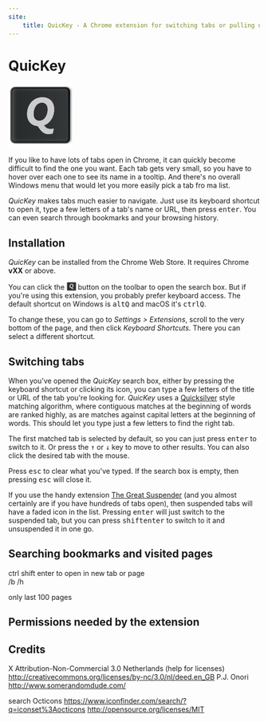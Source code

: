 ```yaml
---
site:
	title: QuicKey - A Chrome extension for switching tabs or pulling up bookmarks and history via a Quicksilver-style search.
---
```


# QuicKey

![QuicKey](img/icon-128.png)

If you like to have lots of tabs open in Chrome, it can quickly become difficult to find the one you want.  Each tab gets very small, so you have to hover over each one to see its name in a tooltip.  And there's no overall Windows menu that would let you more easily pick a tab fro ma list.  

*QuicKey* makes tabs much easier to navigate.  Just use its keyboard shortcut to open it, type a few letters of a tab's name or URL, then press <kbd>enter</kbd>.  You can even search through bookmarks and your browsing history.


## Installation

*QuicKey* can be installed from the Chrome Web Store.  It requires Chrome **vXX** or above.

You can click the <img src="img/icon-38.png" style="height: 19px; vertical-align: text-bottom;"> button on the toolbar to open the search box.  But if you're using this extension, you probably prefer keyboard access.  The default shortcut on Windows is <kbd>alt</kbd><kbd>Q</kbd> and macOS it's <kbd>ctrl</kbd><kbd>Q</kbd>.  

To change these, you can go to *Settings > Extensions*, scroll to the very bottom of the page, and then click *Keyboard Shortcuts*.  There you can select a different shortcut.   


## Switching tabs

When you've opened the *QuicKey* search box, either by pressing the keyboard shortcut or clicking its icon, you can type a few letters of the title or URL of the tab you're looking for.  *QuicKey* uses a [Quicksilver]() style matching algorithm, where contiguous matches at the beginning of words are ranked highly, as are matches against capital letters at the beginning of words.  This should let you type just a few letters to find the right tab.
 
The first matched tab is selected by default, so you can just press <kbd>enter</kbd> to switch to it.  Or press the <kbd>&#8593;</kbd> or <kbd>&#8595;</kbd> key to move to other results.  You can also click the desired tab with the mouse.
  
Press <kbd>esc</kbd> to clear what you've typed.  If the search box is empty, then pressing <kbd>esc</kbd> will close it. 
 
If you use the handy extension [The Great Suspender](https://chrome.google.com/webstore/detail/the-great-suspender/klbibkeccnjlkjkiokjodocebajanakg?hl=en) (and you almost certainly are if you have hundreds of tabs open), then suspended tabs will have a faded icon in the list.  Pressing <kbd>enter</kbd> will just switch to the suspended tab, but you can press <kbd>shift</kbd><kbd>enter</kbd> to switch to it and unsuspended it in one go.  


## Searching bookmarks and visited pages

ctrl shift enter to open in new tab or page   
/b
/h

only last 100 pages


## Permissions needed by the extension


## Credits

X
Attribution-Non-Commercial 3.0 Netherlands (help for licenses) http://creativecommons.org/licenses/by-nc/3.0/nl/deed.en_GB
P.J. Onori
http://www.somerandomdude.com/

search
Octicons https://www.iconfinder.com/search/?q=iconset%3Aocticons
http://opensource.org/licenses/MIT

